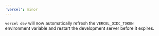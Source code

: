 ```yaml
---
'vercel': minor
---
```


`vercel dev` will now automatically refresh the `VERCEL_OIDC_TOKEN` environment
variable and restart the development server before it expires.
